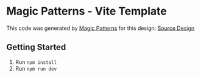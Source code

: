 # Magic Patterns - Vite Template

This code was generated by [Magic Patterns](https://magicpatterns.com) for this design: [Source Design](https://www.magicpatterns.com/c/gyw7bjhzhzbaygkrersgg3)

## Getting Started

1. Run `npm install`
2. Run `npm run dev`
